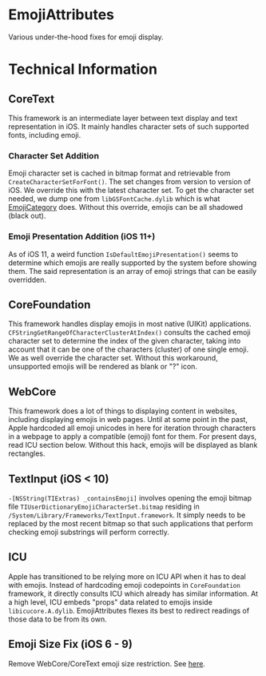 # EmojiAttributes

Various under-the-hood fixes for emoji display.

# Technical Information

## CoreText
This framework is an intermediate layer between text display and text representation in iOS. It mainly handles character sets of such supported fonts, including emoji.

### Character Set Addition
Emoji character set is cached in bitmap format and retrievable from `CreateCharacterSetForFont()`. The set changes from version to version of iOS. We override this with the latest character set. To get the character set needed, we dump one from `libGSFontCache.dylib` which is what [EmojiCategory](https://github.com/PoomSmart/EmojiCategory) does. Without this override, emojis can be all shadowed (black out).

### Emoji Presentation Addition (iOS 11+)
As of iOS 11, a weird function `IsDefaultEmojiPresentation()` seems to determine which emojis are really supported by the system before showing them. The said representation is an array of emoji strings that can be easily overridden.

## CoreFoundation
This framework handles display emojis in most native (UIKit) applications. `CFStringGetRangeOfCharacterClusterAtIndex()` consults the cached emoji character set to determine the index of the given character, taking into account that it can be one of the characters (cluster) of one single emoji. We as well override the character set. Without this workaround, unsupported emojis will be rendered as blank or "?" icon.

## WebCore
This framework does a lot of things to displaying content in websites, including displaying emojis in web pages. Until at some point in the past, Apple hardcoded all emoji unicodes in here for iteration through characters in a webpage to apply a compatible (emoji) font for them. For present days, read ICU section below. Without this hack, emojis will be displayed as blank rectangles.

## TextInput (iOS < 10)
`-[NSString(TIExtras) _containsEmoji]` involves opening the emoji bitmap file `TIUserDictionaryEmojiCharacterSet.bitmap` residing in `/System/Library/Frameworks/TextInput.framework`. It simply needs to be replaced by the most recent bitmap so that such applications that perform checking emoji substrings will perform correctly.

## ICU
Apple has transitioned to be relying more on ICU API when it has to deal with emojis. Instead of hardcoding emoji codepoints in `CoreFoundation` framework, it directly consults ICU which already has similar information. At a high level, ICU embeds "props" data related to emojis inside `libicucore.A.dylib`. EmojiAttributes flexes its best to redirect readings of those data to be from its own.

## Emoji Size Fix (iOS 6 - 9)
Remove WebCore/CoreText emoji size restriction. See [here](https://emojier.com/faq/15122z-ios-small-font-size-emoji-hell).
